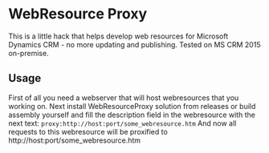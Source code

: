 # WebResource Proxy
This is a little hack that helps develop web resources for Microsoft Dynamics CRM - no more updating and publishing. Tested on MS CRM 2015 on-premise.
## Usage
First of all you need a webserver that will host webresources that you working on. Next install WebResourceProxy solution from releases or build assembly yourself and fill the description field in the webresource with the next text:
`proxy:http://host:port/some_webresource.htm`
And now all requests to this webresource will be proxified to http://host:port/some_webresource.htm
